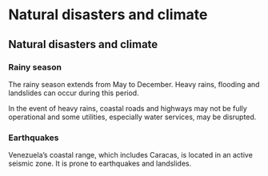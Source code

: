 # Natural disasters and climate

## Natural disasters and climate

### Rainy season

The rainy season extends from May to December. Heavy rains, flooding and landslides can occur during this period.

In the event of heavy rains, coastal roads and highways may not be fully operational and some utilities, especially water services, may be disrupted.

### Earthquakes

Venezuela’s coastal range, which includes Caracas, is located in an active seismic zone. It is prone to earthquakes and landslides.